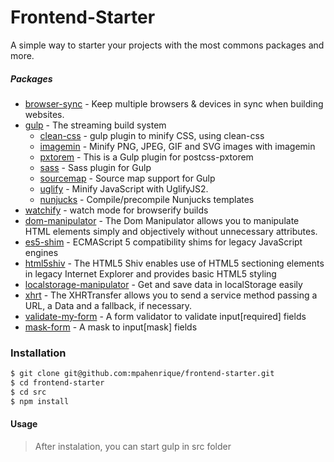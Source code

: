 # Frontend-Starter

A simple way to starter your projects with the most commons packages and more.

##### Packages
  - [browser-sync](https://www.npmjs.com/package/browser-sync) - Keep multiple browsers & devices in sync when building websites.
  - [gulp](https://www.npmjs.com/package/gulp) - The streaming build system
      - [clean-css](https://www.npmjs.com/package/gulp-clean-css) - gulp plugin to minify CSS, using clean-css
      - [imagemin](https://www.npmjs.com/package/gulp-imagemin) - Minify PNG, JPEG, GIF and SVG images with imagemin
      - [pxtorem](https://www.npmjs.com/package/gulp-pxtorem) - This is a Gulp plugin for postcss-pxtorem
      - [sass](https://www.npmjs.com/package/gulp-sass) - Sass plugin for Gulp
      - [sourcemap](https://www.npmjs.com/package/gulp-sourcemaps) - Source map support for Gulp
      - [uglify](https://www.npmjs.com/package/gulp-uglify) - Minify JavaScript with UglifyJS2.
      - [nunjucks](https://www.npmjs.com/package/gulp-nunjucks) - Compile/precompile Nunjucks templates
  - [watchify](https://www.npmjs.com/package/watchify) - watch mode for browserify builds
  - [dom-manipulator](https://www.npmjs.com/package/dom-manipulator) - The Dom Manipulator allows you to manipulate HTML elements simply and objectively without unnecessary attributes.
  - [es5-shim](https://www.npmjs.com/package/es5-shim) - ECMAScript 5 compatibility shims for legacy JavaScript engines
  - [html5shiv](https://www.npmjs.com/package/html5shiv) - The HTML5 Shiv enables use of HTML5 sectioning elements in legacy Internet Explorer and provides basic HTML5 styling
  - [localstorage-manipulator](https://www.npmjs.com/package/localstorage-manipulator) - Get and save data in localStorage easily
  - [xhrt](https://www.npmjs.com/package/xhrt) - The XHRTransfer allows you to send a service method passing a URL, a Data and a fallback, if necessary.
  - [validate-my-form](https://www.npmjs.com/package/validate-my-form) - A form validator to validate input[required] fields
  - [mask-form](https://www.npmjs.com/package/mask-form) - A mask to input[mask] fields

### Installation
```sh
$ git clone git@github.com:mpahenrique/frontend-starter.git
$ cd frontend-starter
$ cd src
$ npm install
```

#### Usage
> After instalation, you can start gulp in src folder